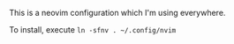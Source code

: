 This is a neovim configuration which I'm using everywhere.

To install, execute `ln -sfnv . ~/.config/nvim`
